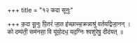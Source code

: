 +++
title = "१२ कदा सूनुः"

+++
क॒दा सू॒नुः पि॒तरं॑ जा॒त इ॑च्छाच्च॒क्रन्नाश्रु॑ वर्तयद्विजा॒नन् ।  
को दम्प॑ती॒ सम॑नसा॒ वि यू॑यो॒दध॒ यद॒ग्निः श्वशु॑रेषु॒ दीद॑यत् ॥